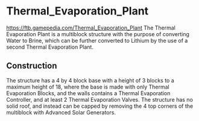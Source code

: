# Thermal_Evaporation_Plant

https://ftb.gamepedia.com/Thermal_Evaporation_Plant The Thermal Evaporation Plant is a multiblock structure with the purpose of converting Water to Brine, which can be further converted to Lithium by the use of a second Thermal Evaporation Plant.

## Construction

The structure has a 4 by 4 block base with a height of 3 blocks to a maximum height of 18, where the base is made with only Thermal Evaporation Blocks, and the walls contains a Thermal Evaporation Controller, and at least 2 Thermal Evaporation Valves. The structure has no solid roof, and instead can be capped by removing the 4 top corners of the multiblock with Advanced Solar Generators.